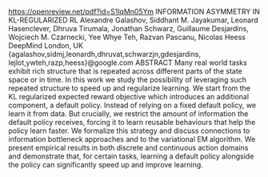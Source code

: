 https://openreview.net/pdf?id=S1lqMn05Ym
INFORMATION ASYMMETRY IN KL-REGULARIZED RL
Alexandre Galashov, Siddhant M. Jayakumar, Leonard Hasenclever, Dhruva Tirumala,
Jonathan Schwarz, Guillaume Desjardins, Wojciech M. Czarnecki, Yee Whye Teh,
Razvan Pascanu, Nicolas Heess
DeepMind
London, UK
{agalashov,sidmj,leonardh,dhruvat,schwarzjn,gdesjardins,
lejlot,ywteh,razp,heess}@google.com
ABSTRACT
Many real world tasks exhibit rich structure that is repeated across different parts
of the state space or in time. In this work we study the possibility of leveraging
such repeated structure to speed up and regularize learning. We start from the KL
regularized expected reward objective which introduces an additional component,
a default policy. Instead of relying on a fixed default policy, we learn it from data.
But crucially, we restrict the amount of information the default policy receives,
forcing it to learn reusable behaviours that help the policy learn faster. We formalize
this strategy and discuss connections to information bottleneck approaches and
to the variational EM algorithm. We present empirical results in both discrete
and continuous action domains and demonstrate that, for certain tasks, learning a
default policy alongside the policy can significantly speed up and improve learning.
